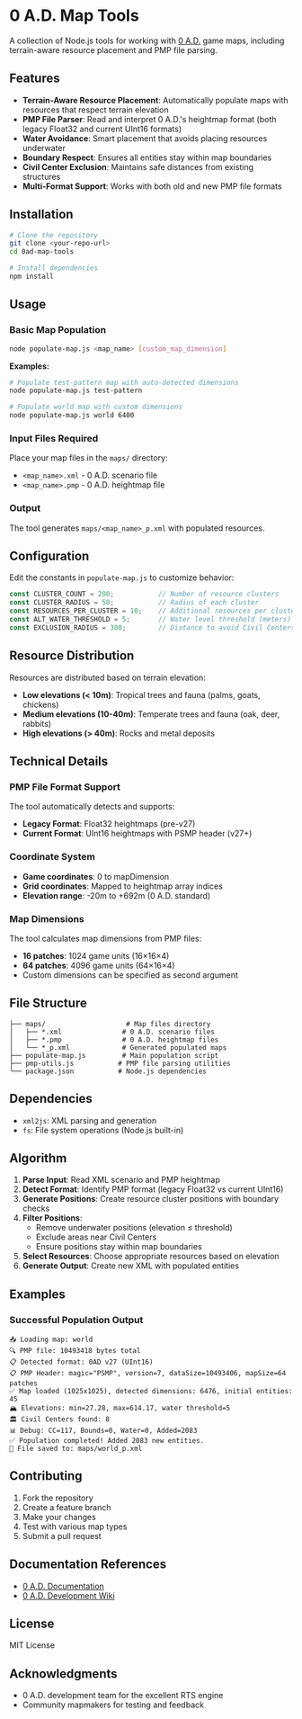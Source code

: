 # 0 A.D. Map Tools

A collection of Node.js tools for working with [0 A.D.](https://play0ad.com/) game maps, including terrain-aware resource placement and PMP file parsing.

## Features

- **Terrain-Aware Resource Placement**: Automatically populate maps with resources that respect terrain elevation
- **PMP File Parser**: Read and interpret 0 A.D.'s heightmap format (both legacy Float32 and current UInt16 formats)
- **Water Avoidance**: Smart placement that avoids placing resources underwater
- **Boundary Respect**: Ensures all entities stay within map boundaries
- **Civil Center Exclusion**: Maintains safe distances from existing structures
- **Multi-Format Support**: Works with both old and new PMP file formats

## Installation

```bash
# Clone the repository
git clone <your-repo-url>
cd 0ad-map-tools

# Install dependencies
npm install
```

## Usage

### Basic Map Population

```bash
node populate-map.js <map_name> [custom_map_dimension]
```

**Examples:**
```bash
# Populate test-pattern map with auto-detected dimensions
node populate-map.js test-pattern

# Populate world map with custom dimensions
node populate-map.js world 6400
```

### Input Files Required

Place your map files in the `maps/` directory:
- `<map_name>.xml` - 0 A.D. scenario file
- `<map_name>.pmp` - 0 A.D. heightmap file

### Output

The tool generates `maps/<map_name>_p.xml` with populated resources.

## Configuration

Edit the constants in `populate-map.js` to customize behavior:

```javascript
const CLUSTER_COUNT = 200;           // Number of resource clusters
const CLUSTER_RADIUS = 50;           // Radius of each cluster
const RESOURCES_PER_CLUSTER = 10;    // Additional resources per cluster
const ALT_WATER_THRESHOLD = 5;       // Water level threshold (meters)
const EXCLUSION_RADIUS = 300;        // Distance to avoid Civil Centers
```

## Resource Distribution

Resources are distributed based on terrain elevation:

- **Low elevations (< 10m)**: Tropical trees and fauna (palms, goats, chickens)
- **Medium elevations (10-40m)**: Temperate trees and fauna (oak, deer, rabbits)  
- **High elevations (> 40m)**: Rocks and metal deposits

## Technical Details

### PMP File Format Support

The tool automatically detects and supports:

- **Legacy Format**: Float32 heightmaps (pre-v27)
- **Current Format**: UInt16 heightmaps with PSMP header (v27+)

### Coordinate System

- **Game coordinates**: 0 to mapDimension
- **Grid coordinates**: Mapped to heightmap array indices
- **Elevation range**: -20m to +692m (0 A.D. standard)

### Map Dimensions

The tool calculates map dimensions from PMP files:
- **16 patches**: 1024 game units (16×16×4)
- **64 patches**: 4096 game units (64×16×4)
- Custom dimensions can be specified as second argument

## File Structure

```
├── maps/                    # Map files directory
│   ├── *.xml               # 0 A.D. scenario files
│   ├── *.pmp               # 0 A.D. heightmap files
│   └── *_p.xml             # Generated populated maps
├── populate-map.js         # Main population script
├── pmp-utils.js           # PMP file parsing utilities
└── package.json           # Node.js dependencies
```

## Dependencies

- `xml2js`: XML parsing and generation
- `fs`: File system operations (Node.js built-in)

## Algorithm

1. **Parse Input**: Read XML scenario and PMP heightmap
2. **Detect Format**: Identify PMP format (legacy Float32 vs current UInt16)
3. **Generate Positions**: Create resource cluster positions with boundary checks
4. **Filter Positions**: 
   - Remove underwater positions (elevation ≤ threshold)
   - Exclude areas near Civil Centers
   - Ensure positions stay within map boundaries
5. **Select Resources**: Choose appropriate resources based on elevation
6. **Generate Output**: Create new XML with populated entities

## Examples

### Successful Population Output

```
📥 Loading map: world
🔍 PMP file: 10493418 bytes total
📋 Detected format: 0AD v27 (UInt16)
📋 PMP Header: magic="PSMP", version=7, dataSize=10493406, mapSize=64 patches
✅ Map loaded (1025x1025), detected dimensions: 6476, initial entities: 45
🏔 Elevations: min=27.28, max=614.17, water threshold=5
🏛 Civil Centers found: 8
📊 Debug: CC=117, Bounds=0, Water=0, Added=2083
✅ Population completed! Added 2083 new entities.
📄 File saved to: maps/world_p.xml
```

## Contributing

1. Fork the repository
2. Create a feature branch
3. Make your changes
4. Test with various map types
5. Submit a pull request

## Documentation References

- [0 A.D. Documentation](https://docs.wildfiregames.com/)
- [0 A.D. Development Wiki](https://gitea.wildfiregames.com/0ad/0ad)

## License

MIT License

## Acknowledgments

- 0 A.D. development team for the excellent RTS engine
- Community mapmakers for testing and feedback